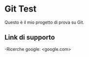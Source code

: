 # Git Test 

Questo è il mio progetto di prova su Git. 

## Link di supporto

-Ricerche google: <google.com>